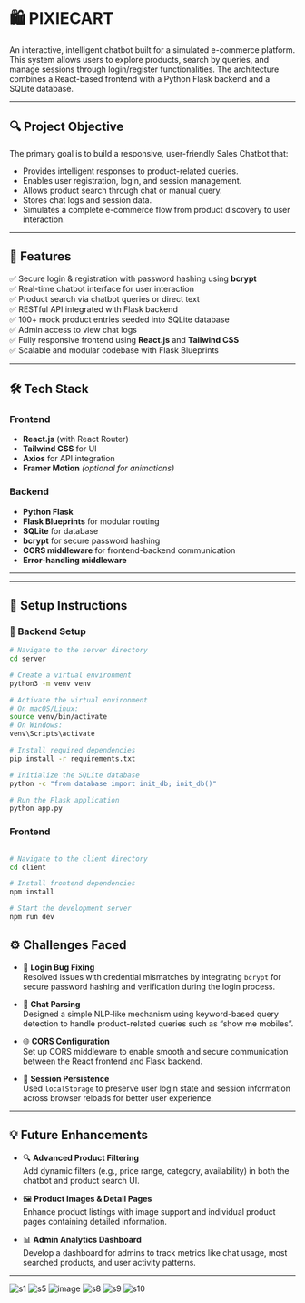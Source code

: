 # 🛍️ PIXIECART

An interactive, intelligent chatbot built for a simulated e-commerce platform. This system allows users to explore products, search by queries, and manage sessions through login/register functionalities. The architecture combines a React-based frontend with a Python Flask backend and a SQLite database.

---

## 🔍 Project Objective

The primary goal is to build a responsive, user-friendly Sales Chatbot that:

- Provides intelligent responses to product-related queries.
- Enables user registration, login, and session management.
- Allows product search through chat or manual query.
- Stores chat logs and session data.
- Simulates a complete e-commerce flow from product discovery to user interaction.

---

## 🧠 Features

✅ Secure login & registration with password hashing using **bcrypt**  
✅ Real-time chatbot interface for user interaction  
✅ Product search via chatbot queries or direct text  
✅ RESTful API integrated with Flask backend  
✅ 100+ mock product entries seeded into SQLite database  
✅ Admin access to view chat logs  
✅ Fully responsive frontend using **React.js** and **Tailwind CSS**  
✅ Scalable and modular codebase with Flask Blueprints  

---

## 🛠️ Tech Stack

### Frontend

- **React.js** (with React Router)
- **Tailwind CSS** for UI
- **Axios** for API integration
- **Framer Motion** *(optional for animations)*

### Backend

- **Python Flask**
- **Flask Blueprints** for modular routing
- **SQLite** for database
- **bcrypt** for secure password hashing
- **CORS middleware** for frontend-backend communication
- **Error-handling middleware**

---

---

## 🚀 Setup Instructions

### 🧩 Backend Setup

```bash
# Navigate to the server directory
cd server

# Create a virtual environment
python3 -m venv venv

# Activate the virtual environment
# On macOS/Linux:
source venv/bin/activate
# On Windows:
venv\Scripts\activate

# Install required dependencies
pip install -r requirements.txt

# Initialize the SQLite database
python -c "from database import init_db; init_db()"

# Run the Flask application
python app.py

```
### Frontend

```bash

# Navigate to the client directory
cd client

# Install frontend dependencies
npm install

# Start the development server
npm run dev
```

## ⚙️ Challenges Faced

- 🔐 **Login Bug Fixing**  
  Resolved issues with credential mismatches by integrating `bcrypt` for secure password hashing and verification during the login process.

- 💬 **Chat Parsing**  
  Designed a simple NLP-like mechanism using keyword-based query detection to handle product-related queries such as “show me mobiles”.

- 🌐 **CORS Configuration**  
  Set up CORS middleware to enable smooth and secure communication between the React frontend and Flask backend.

- 🔄 **Session Persistence**  
  Used `localStorage` to preserve user login state and session information across browser reloads for better user experience.

---

## 💡 Future Enhancements

- 🔍 **Advanced Product Filtering**  
  Add dynamic filters (e.g., price range, category, availability) in both the chatbot and product search UI.

- 🖼️ **Product Images & Detail Pages**  
  Enhance product listings with image support and individual product pages containing detailed information.

- 📊 **Admin Analytics Dashboard**  
  Develop a dashboard for admins to track metrics like chat usage, most searched products, and user activity patterns.

---
![s1](https://github.com/user-attachments/assets/12446da3-4c28-4dd1-87fd-f31e1d6abbc5)
![s5](https://github.com/user-attachments/assets/89a9c464-71bc-4a63-9c7b-ef9f6f74e153)
![image](https://github.com/user-attachments/assets/ff4a3888-0bb8-4fe4-a121-34b2982f3aa2)
![s8](https://github.com/user-attachments/assets/40caa040-ab20-4e05-bed6-6c277b55ba9f)
![s9](https://github.com/user-attachments/assets/1140df92-966f-4d1a-8117-7c6c62518817)
![s10](https://github.com/user-attachments/assets/0bb6a054-030f-4970-a2ee-e30ead5ce46e)







